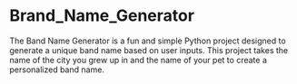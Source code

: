 # Brand_Name_Generator
The Band Name Generator is a fun and simple Python project designed to generate a unique band name based on user inputs. This project takes the name of the city you grew up in and the name of your pet to create a personalized band name.
